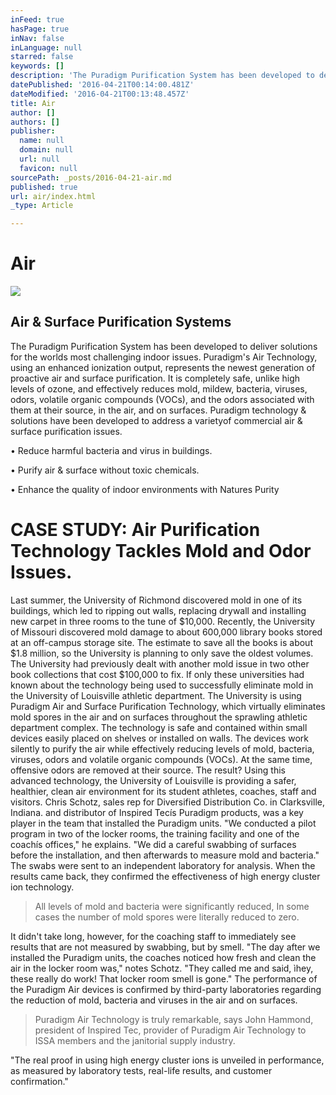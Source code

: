 ```yaml
---
inFeed: true
hasPage: true
inNav: false
inLanguage: null
starred: false
keywords: []
description: 'The Puradigm Purification System has been developed to deliver solutions for the worlds most challenging indoor issues. Puradigm’s Air Technology, using an enhanced ionization output, represents the newest generation of proactive air and surface purification. It is completely safe, unlike high levels of ozone, and effectively reduces mold, mildew, bacteria, viruses, odors, volatile organic compounds (VOCs), and the odors associated with them at their source, in the air, and on surfaces. Puradigm technology & solutions have been developed to address a varietyof commercial air & surface purification issues. '
datePublished: '2016-04-21T00:14:00.481Z'
dateModified: '2016-04-21T00:13:48.457Z'
title: Air
author: []
authors: []
publisher:
  name: null
  domain: null
  url: null
  favicon: null
sourcePath: _posts/2016-04-21-air.md
published: true
url: air/index.html
_type: Article

---
```

# Air
![](https://the-grid-user-content.s3-us-west-2.amazonaws.com/f114930f-e773-4d48-a8e8-fdd84e40b594.jpg)

## Air & Surface Purification Systems

The Puradigm Purification System has been developed to deliver solutions for the worlds most challenging indoor issues. Puradigm's Air Technology, using an enhanced ionization output, represents the newest generation of proactive air and surface purification. It is completely safe, unlike high levels of ozone, and effectively reduces mold, mildew, bacteria, viruses, odors, volatile organic compounds (VOCs), and the odors associated with them at their source, in the air, and on surfaces. Puradigm technology & solutions have been developed to address a varietyof commercial air & surface purification issues. 

• Reduce harmful bacteria and virus in buildings. 

• Purify air & surface without toxic chemicals. 

• Enhance the quality of indoor environments with Natures Purity

# CASE STUDY: Air Purification Technology Tackles Mold and Odor Issues.

Last summer, the University of Richmond discovered mold in one of its buildings, which led to ripping out walls, replacing drywall and installing new carpet in three rooms to the tune of $10,000\. Recently, the University of Missouri discovered mold damage to about 600,000 library books stored at an off-campus storage site. The estimate to save all the books is about $1.8 million, so the University is planning to only save the oldest volumes. The University had previously dealt with another mold issue in two other book collections that cost $100,000 to fix. If only these universities had known about the technology being used to successfully eliminate mold in the University of Louisville athletic department. The University is using Puradigm Air and Surface Purification Technology, which virtually eliminates mold spores in the air and on surfaces throughout the sprawling athletic department complex. The technology is safe and contained within small devices easily placed on shelves or installed on walls. The devices work silently to purify the air while effectively reducing levels of mold, bacteria, viruses, odors and volatile organic compounds (VOCs). At the same time, offensive odors are removed at their source. The result? Using this advanced technology, the University of Louisville is providing a safer, healthier, clean air environment for its student athletes, coaches, staff and visitors. Chris Schotz, sales rep for Diversified Distribution Co. in Clarksville, Indiana. and distributor of Inspired Tecís Puradigm products, was a key player in the team that installed the Puradigm units. "We conducted a pilot program in two of the locker rooms, the training facility and one of the coachís offices," he explains. "We did a careful swabbing of surfaces before the installation, and then afterwards to measure mold and bacteria." The swabs were sent to an independent laboratory for analysis. When the results came back, they confirmed the effectiveness of high energy cluster ion technology. 
> 
> All levels of mold and bacteria were significantly reduced, In some cases the number of mold spores were literally reduced to zero.

It didn't take long, however, for the coaching staff to immediately see results that are not measured by swabbing, but by smell. "The day after we installed the Puradigm units, the coaches noticed how fresh and clean the air in the locker room was," notes Schotz. "They called me and said, ìhey, these really do work! That locker room smell is gone." The performance of the Puradigm Air devices is confirmed by third-party laboratories regarding the reduction of mold, bacteria and viruses in the air and on surfaces. 
> 
> Puradigm Air Technology is truly remarkable, says John Hammond, president of Inspired Tec, provider of Puradigm Air Technology to ISSA members and the janitorial supply industry. 

"The real proof in using high energy cluster ions is unveiled in performance, as measured by laboratory tests, real-life results, and customer confirmation."

#